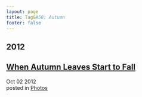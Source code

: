 ```yaml
---
layout: page
title: Tag&#58; Autumn
footer: false
---
```


<div id="blog-archives" class="category">
<h2>2012</h2>

<article>
<h1><a href="/2012/10/02/when-autumn-leaves-start-to-fall/index.html">When Autumn Leaves Start to Fall</a></h1>
<time datetime="2012-10-02T00:00:00-06:00" pubdate><span class='month'>Oct</span> <span class='day'>02</span> <span class='year'>2012</span></time>
<footer>
<span class="categories">posted in 
<a href='/categories/photos/'>Photos</a></span>
</footer>
</article>
</div>
